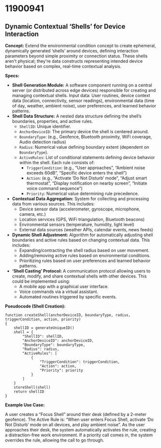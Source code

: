 # 11900941

## Dynamic Contextual ‘Shells’ for Device Interaction

**Concept:** Extend the environmental condition concept to create ephemeral, dynamically generated ‘shells’ around devices, defining interaction parameters beyond simple proximity or connection status. These shells aren't physical; they're data constructs representing intended device behavior based on complex, real-time contextual analysis.

**Specs:**

*   **Shell Generation Module:** A software component running on a central server (or distributed across edge devices) responsible for creating and managing contextual shells.  Input data: User routines, device context data (location, connectivity, sensor readings), environmental data (time of day, weather, ambient noise), user preferences, and learned behavior patterns.
*   **Shell Data Structure:**  A nested data structure defining the shell’s boundaries, properties, and active rules. 
    *   `ShellID`: Unique identifier.
    *   `AnchorDeviceID`: The primary device the shell is centered around.
    *   `BoundaryType`: (e.g., Geofence, Bluetooth proximity, WiFi coverage, Audio detection radius)
    *   `Radius`:  Numerical value defining boundary extent (dependent on `BoundaryType`).
    *   `ActiveRules`: List of conditional statements defining device behavior within the shell. Each rule consists of:
        *   `TriggerCondition`: (e.g., “User approaches”, “Ambient noise exceeds 60dB”, “Specific device enters the shell”)
        *   `Action`: (e.g., “Activate ‘Do Not Disturb’ mode”, “Adjust smart thermostat”, “Display notification on nearby screen”, “Initiate voice command sequence”)
        *   `Priority`: Numerical value determining rule precedence.
*   **Contextual Data Aggregation:** System for collecting and processing data from various sources. This includes:
    *   Device sensor data (accelerometer, gyroscope, microphone, camera, etc.)
    *   Location services (GPS, WiFi triangulation, Bluetooth beacons)
    *   Environmental sensors (temperature, humidity, light level)
    *   External data sources (weather APIs, calendar events, news feeds)
*   **Dynamic Shell Adjustment:** Algorithm for automatically adjusting shell boundaries and active rules based on changing contextual data.  This includes:
    *   Expanding/contracting the shell radius based on user movement.
    *   Adding/removing active rules based on environmental conditions.
    *   Prioritizing rules based on user preferences and learned behavior patterns.
*   **‘Shell Casting’ Protocol:** A communication protocol allowing users to create, modify, and share contextual shells with other devices.  This could be implemented using:
    *   A mobile app with a graphical user interface.
    *   Voice commands via a virtual assistant.
    *   Automated routines triggered by specific events.

**Pseudocode (Shell Creation):**

```
function createShell(anchorDeviceID, boundaryType, radius, triggerCondition, action, priority)
{
    shellID = generateUniqueID()
    shell = {
        "ShellID": shellID,
        "AnchorDeviceID": anchorDeviceID,
        "BoundaryType": boundaryType,
        "Radius": radius,
        "ActiveRules": [
            {
                "TriggerCondition": triggerCondition,
                "Action": action,
                "Priority": priority
            }
        ]
    }
    storeShell(shell)
    return shellID
}
```

**Example Use Case:**

A user creates a “Focus Shell” around their desk (defined by a 2-meter geofence). The Active Rule is: “When user enters Focus Shell, activate ‘Do Not Disturb’ mode on all devices, and play ambient noise”.  As the user approaches their desk, the system automatically activates the rule, creating a distraction-free work environment.  If a priority call comes in, the system overrides the rule, allowing the call to go through.